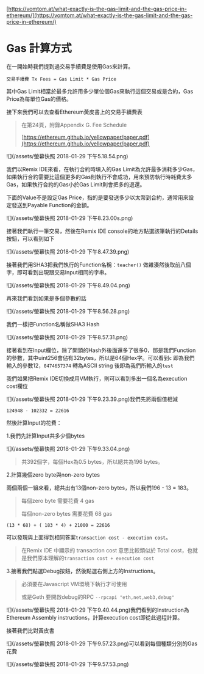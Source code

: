 [https://vomtom.at/what-exactly-is-the-gas-limit-and-the-gas-price-in-ethereum/](https://vomtom.at/what-exactly-is-the-gas-limit-and-the-gas-price-in-ethereum/)

# Gas 計算方式

在一開始時我們提到過交易手續費是使用Gas來計算。

```
交易手續費 Tx Fees = Gas Limit * Gas Price
```

其中Gas Limit相當於最多允許用多少單位個Gas來執行這個交易或是合約，Gas Price為每單位Gas的價格。

接下來我們可以去查看Ethereum黃皮書上的交易手續費表

> 在第24頁，附錄Appendix G. Fee Schedule
>
> [https://ethereum.github.io/yellowpaper/paper.pdf](https://ethereum.github.io/yellowpaper/paper.pdf)

![](/assets/螢幕快照 2018-01-29 下午5.18.54.png)

我們以Remix IDE來看，在執行合約時填入的Gas Limit為允許最多消耗多少Gas，如果執行合約需要比這個更多的Gas則執行不會成功，用來預防執行時耗費太多Gas，如果執行合約的Gas小於Gas Limit則會把多的退還。

下面的Value不是設定Gas Price，指的是要發送多少以太幣到合約，通常用來設定發送到Payable Function的金額。

![](/assets/螢幕快照 2018-01-29 下午8.23.00s.png)

接著我們執行一筆交易，然後在Remix IDE console的地方點選該筆執行的Details按鈕，可以看到如下

![](/assets/螢幕快照 2018-01-29 下午8.47.39.png)

接著我們用SHA3把我們執行的Function名稱：`teacher()` 做雜湊然後取前八個字，即可看到出現跟交易Input相同的字串。

![](/assets/螢幕快照 2018-01-29 下午8.49.04.png)

再來我們看到如果是多個參數的話

![](/assets/螢幕快照 2018-01-29 下午8.56.28.png)

我們一樣把Function名稱做SHA3 Hash

![](/assets/螢幕快照 2018-01-29 下午8.57.31.png)

接著看到在Input欄位，除了開頭的Hash外後面還多了很多0，那是我們Function的參數，其中uint256會佔有32bytes，所以是64個Hex字。可以看到`c` 即為我們輸入的參數12，`0474657374` 轉為ASCII string 後即為我們所輸入的`test`

我們如果把Remix IDE切換成用VM執行，則可以看到多出一個名為execution cost欄位

![](/assets/螢幕快照 2018-01-29 下午9.23.39.png)我們先將兩個值相減

```
124948 - 102332 = 22616
```

然後計算Input的花費：

1.我們先計算Input共多少個bytes

![](/assets/螢幕快照 2018-01-29 下午9.33.04.png)

> 共392個字，每個Hex為0.5 bytes，所以總共為196 bytes。

2.計算幾個zero byte與non-zero bytes

兩個兩個一組來看，總共出有13個non-zero bytes，所以我們196 - 13 = 183。

> 每個zero byte 需要花費 4 gas
>
> 每個non-zero bytes 需要花費 68 gas

```
(13 * 68) + ( 183 * 4) + 21000 = 22616
```

可以發現與上面得到相同答案`transaction cost - execution cost`。

> 在Remix IDE 中顯示的 transaction cost 意思比較類似於 Total cost，也就是我們原本理解的`transaction cost + execution cost`

3.接著我們點選Debug按鈕，然後點選右側上方的Instructions。

> 必須要在Javascript VM環境下執行才可使用
>
> 或是Geth 要開啟debug的RPC `--rpcapi "eth,net,web3,debug"`

![](/assets/螢幕快照 2018-01-29 下午9.40.44.png)我們看到的Instruction為Ethereum Assembly instructions，計算execution cost即從此過程計算。

接著我們比對黃皮書

![](/assets/螢幕快照 2018-01-29 下午9.57.23.png)可以看到每個種類分別的Gas花費

![](/assets/螢幕快照 2018-01-29 下午9.57.53.png)

